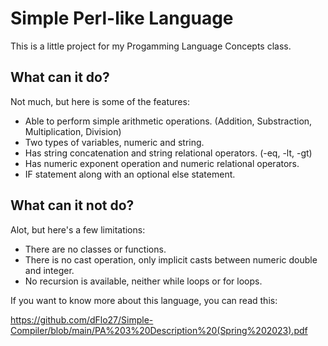 # Simple Perl-like Language
This is a little project for my Progamming Language Concepts class.

## What can it do?
Not much, but here is some of the features:
  - Able to perform simple arithmetic operations. (Addition, Substraction, Multiplication, Division)
  - Two types of variables, numeric and string.
  - Has string concatenation and string relational operators. (-eq, -lt, -gt)
  - Has numeric exponent operation and numeric relational operators.
  - IF statement along with an optional else statement.

## What can it not do?
Alot, but here's a few limitations:
 - There are no classes or functions.
 - There is no cast operation, only implicit casts between numeric double and integer.
 - No recursion is available, neither while loops or for loops.


If you want to know more about this language, you can read this:

https://github.com/dFlo27/Simple-Compiler/blob/main/PA%203%20Description%20(Spring%202023).pdf
